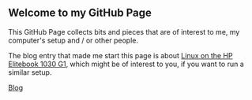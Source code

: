 ## Welcome to my GitHub Page

This GitHub Page collects bits and pieces that are of interest to me, my
computer's setup and / or other people.

The blog entry that made me start this page is about [Linux on the HP Elitebook 1030 G1](blog/2017/11/21/linux_on_1030), which might be of interest to you, if you want to run a similar setup.

[Blog](blog)
